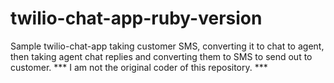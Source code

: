 # twilio-chat-app-ruby-version
Sample twilio-chat-app taking customer SMS, converting it to chat to agent, then taking agent chat replies and converting them to SMS to send out to customer.  *** I am not the original coder of this repository. ***
